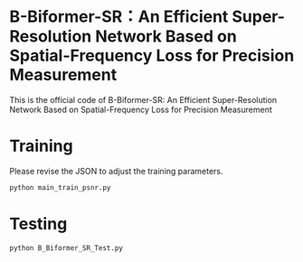 # B-Biformer-SR：An Efficient Super-Resolution Network Based on Spatial-Frequency Loss for Precision Measurement
This is the official code of B-Biformer-SR: An Efficient Super-Resolution Network Based on Spatial-Frequency Loss for Precision Measurement
# Training
Please revise the JSON to adjust the training parameters.
```python
python main_train_psnr.py
```
# Testing
```python
python B_Biformer_SR_Test.py
```
